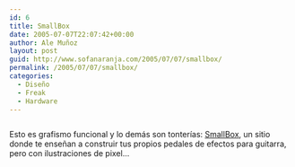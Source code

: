 ```yaml
---
id: 6
title: SmallBox
date: 2005-07-07T22:07:42+00:00
author: Ale Muñoz
layout: post
guid: http://www.sofanaranja.com/2005/07/07/smallbox/
permalink: /2005/07/07/smallbox/
categories:
  - Diseño
  - Freak
  - Hardware
---
```

<img src='/images/smallboxeffects.gif' alt='' />

Esto es grafismo funcional y lo demás son tonterías: [SmallBox][1], un sitio donde te enseñan a construir tus propios pedales de efectos para guitarra, pero con ilustraciones de pixel...


[1]: http://smallbox.zeonhost.com/